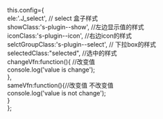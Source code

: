 this.config={  
               ele:'.J_select',  // select 盒子样式  
               showClass:'s-plugin--show', //左边显示值的样式  
               iconClass:'s-plugin--icon',  //右边icon的样式  
                selctGroupClass:'s-plugin--select',  // 下拉box的样式  
               selectedClass:"selected",  //选中的样式  
               changeVfn:function(){  //改变值  
                   console.log('value is change');  
               },  
               sameVfn:function(){//改变值 不改变值  
                   console.log('value is not change');  
               }  
           };  
